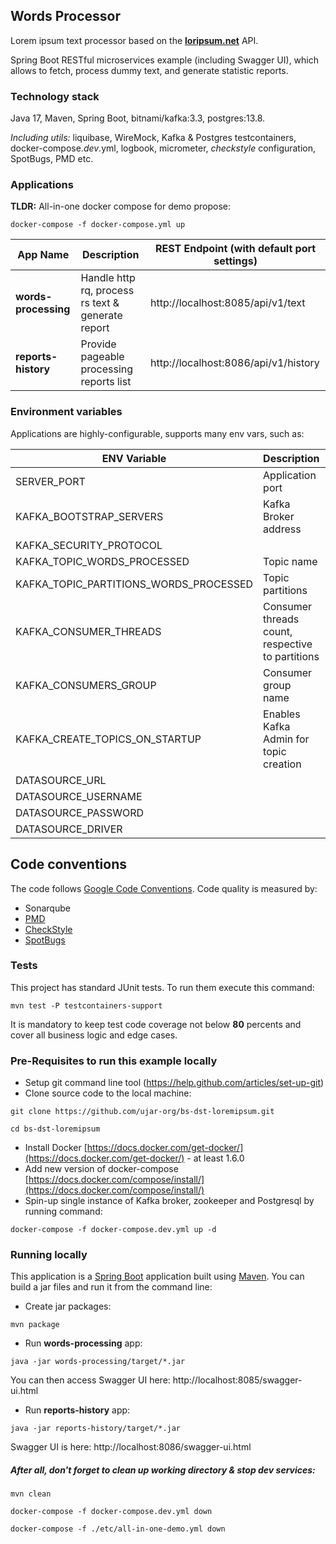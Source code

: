 ## Words Processor

Lorem ipsum text processor based on the  **[loripsum.net](https://loripsum.net/)** API.

Spring Boot RESTful microservices example (including Swagger UI), which allows to fetch, process dummy text,
and generate statistic reports.

### Technology stack

Java 17, Maven, Spring Boot, bitnami/kafka:3.3, postgres:13.8.

_Including utils:_ liquibase, WireMock, Kafka & Postgres testcontainers, docker-compose._dev_.yml,
logbook, micrometer, _checkstyle_ configuration, SpotBugs, PMD etc.

### Applications

**TLDR:** All-in-one docker compose for demo propose: 

``
docker-compose -f docker-compose.yml up
``

| App Name             | Description                                       | REST Endpoint (with default port settings) |
|----------------------|---------------------------------------------------|--------------------------------------------|
| __words-processing__ | Handle http rq, process rs text & generate report | http://localhost:8085/api/v1/text       |
| __reports-history__  | Provide pageable processing reports list          | http://localhost:8086/api/v1/history    |

### Environment variables

Applications are highly-configurable, supports many env vars, such as: 

| ENV Variable                           | Description                                         | Default Value                                   |
|----------------------------------------|-----------------------------------------------------|-------------------------------------------------|
| SERVER_PORT                            | Application port                                    | 8085, 8086                                      |
| KAFKA_BOOTSTRAP_SERVERS                | Kafka Broker address                                | localhost:29092                                 |
| KAFKA_SECURITY_PROTOCOL                |                                                     | PLAINTEXT                                       |
| KAFKA_TOPIC_WORDS_PROCESSED            | Topic name                                          | words.processed                                 |
| KAFKA_TOPIC_PARTITIONS_WORDS_PROCESSED | Topic partitions                                    | 4                                               |
| KAFKA_CONSUMER_THREADS                 | Consumer threads count,<br>respective to partitions | 4                                               |
| KAFKA_CONSUMERS_GROUP                  | Consumer group name                                 | reports-history                                 |
| KAFKA_CREATE_TOPICS_ON_STARTUP         | Enables Kafka Admin for topic creation              | true                                            |
| DATASOURCE_URL                         |                                                     | jdbc:postgresql://localhost:5432/lorem_ipsum_db |
| DATASOURCE_USERNAME                    |                                                     | postgres                                        |
| DATASOURCE_PASSWORD                    |                                                     | postgres                                        |
| DATASOURCE_DRIVER                      |                                                     | org.postgresql.Driver                           |

## Code conventions

The code follows [Google Code Conventions](https://google.github.io/styleguide/javaguide.html). Code
quality is measured by:

- Sonarqube
- [PMD](https://pmd.github.io/)
- [CheckStyle](https://checkstyle.sourceforge.io/)
- [SpotBugs](https://spotbugs.github.io/)

### Tests

This project has standard JUnit tests. To run them execute this command:

```
mvn test -P testcontainers-support
```

It is mandatory to keep test code coverage not below **80** percents and cover all business logic and edge cases.


### Pre-Requisites to run this example locally

- Setup git command line tool (https://help.github.com/articles/set-up-git)
- Clone source code to the local machine:

```
git clone https://github.com/ujar-org/bs-dst-loremipsum.git

cd bs-dst-loremipsum
```

- Install Docker [https://docs.docker.com/get-docker/](https://docs.docker.com/get-docker/) - at least 1.6.0
- Add new version of docker-compose [https://docs.docker.com/compose/install/](https://docs.docker.com/compose/install/)
- Spin-up single instance of Kafka broker, zookeeper and Postgresql by running command:

```
docker-compose -f docker-compose.dev.yml up -d
```

### Running locally

This application is a [Spring Boot](https://spring.io/guides/gs/spring-boot) application built
using [Maven](https://spring.io/guides/gs/maven/). You can build a jar files and run it from the command line:

- Create jar packages:

```
mvn package
```

- Run **words-processing** app:

```
java -jar words-processing/target/*.jar
```

You can then access Swagger UI here: http://localhost:8085/swagger-ui.html

- Run **reports-history** app:

```
java -jar reports-history/target/*.jar
```

Swagger UI is here: http://localhost:8086/swagger-ui.html


##### After all, don't forget to clean up working directory & stop dev services:

```
mvn clean

docker-compose -f docker-compose.dev.yml down

docker-compose -f ./etc/all-in-one-demo.yml down

```
